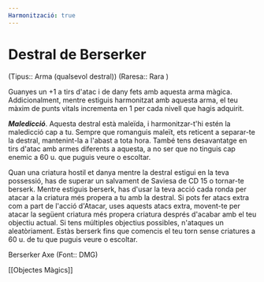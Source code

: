 ```yaml
---
Harmonització: true
---
```

# Destral de Berserker

(Tipus:: Arma (qualsevol destral)) (Raresa:: Rara )

Guanyes un +1 a tirs d'atac i de dany fets amb aquesta arma màgica. Addicionalment, mentre estiguis harmonitzat amb aquesta arma, el teu màxim de punts vitals incrementa en 1 per cada nivell que hagis adquirit.

***Maledicció***. Aquesta destral està maleïda, i harmonitzar-t'hi estén la maledicció cap a tu. Sempre que romanguis maleït, ets reticent a separar-te la destral, mantenint-la a l'abast a tota hora. També tens desavantatge en tirs d'atac amb armes diferents a aquesta, a no ser que no tinguis cap enemic a 60 u. que puguis veure o escoltar.

Quan una criatura hostil et danya mentre la destral estigui en la teva possessió, has de superar un salvament de Saviesa de CD 15 o tornar-te berserk. Mentre estiguis berserk, has d'usar la teva acció cada ronda per atacar a la criatura més propera a tu amb la destral. Si pots fer atacs extra com a part de l'acció d'Atacar, uses aquests atacs extra, movent-te per atacar la següent criatura més propera criatura després d'acabar amb el teu objectiu actual. Si tens múltiples objectius possibles, n'ataques un aleatòriament. Estàs berserk fins que comencis el teu torn sense criatures a 60 u. de tu que puguis veure o escoltar.

Berserker Axe (Font:: DMG)

[[Objectes Màgics]]